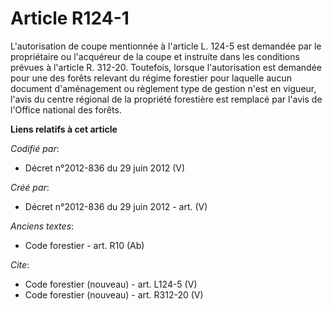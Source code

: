 # Article R124-1

L'autorisation de coupe mentionnée à l'article L. 124-5 est demandée par le propriétaire ou l'acquéreur de la coupe et
instruite dans les conditions prévues à l'article R. 312-20. Toutefois, lorsque l'autorisation est demandée pour une des
forêts relevant du régime forestier pour laquelle aucun document d'aménagement ou règlement type de gestion n'est en vigueur,
l'avis du centre régional de la propriété forestière est remplacé par l'avis de l'Office national des forêts.

**Liens relatifs à cet article**

_Codifié par_:

  - Décret n°2012-836 du 29 juin 2012 (V)

_Créé par_:

  - Décret n°2012-836 du 29 juin 2012 - art. (V)

_Anciens textes_:

  - Code forestier - art. R10 (Ab)

_Cite_:

  - Code forestier (nouveau) - art. L124-5 (V)
  - Code forestier (nouveau) - art. R312-20 (V)
